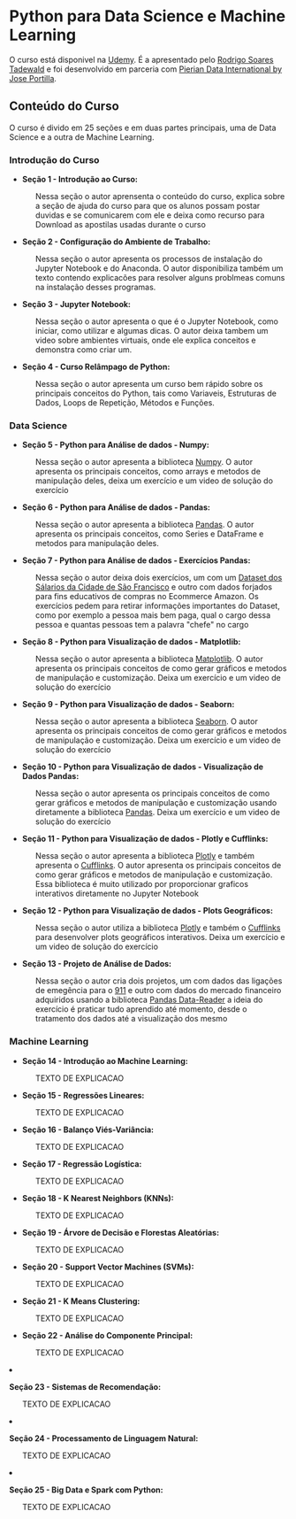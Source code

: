 # Python para Data Science e Machine Learning
O curso está disponivel na [Udemy](https://www.udemy.com/course/python-para-data-science-e-machine-learning/). É a apresentado pelo [Rodrigo Soares Tadewald](https://www.udemy.com/user/de39561d-d7ea-448e-aae8-eb1d8181c7e0/) e foi desenvolvido em parceria com [Pierian Data International by Jose Portilla](https://www.udemy.com/user/pierian-data-international/).

## Conteúdo do Curso
O curso é divido em 25 seções e em duas partes principais, uma de Data Science e a outra de Machine Learning.

### Introdução do Curso

<ul>
<li><p><b>Seção 1 - Introdução ao Curso:</b></p>
<ul>
<p></p>
<p>Nessa seção o autor aprensenta o conteúdo do curso, explica sobre a seção de ajuda do curso para que os alunos possam postar duvidas e se comunicarem com ele e deixa como recurso para Download as apostilas usadas durante o curso </p>
<p></p>
</ul>
</li>
<li><p><b>Seção 2 - Configuração do Ambiente de Trabalho:</b></p>
<ul>
<p></p>
<p>Nessa seção o autor apresenta os processos de instalação do Jupyter Notebook e do Anaconda. O autor disponibiliza também um texto contendo explicacões para resolver alguns problmeas comuns na instalação desses programas. </p>
<p></p>
</ul>
</li>
<li><p><b>Seção 3 - Jupyter Notebook:</b></p>
<ul>
<p></p>
<p>Nessa seção o autor apresenta o que é o Jupyter Notebook, como iniciar, como utilizar e algumas dicas. O autor deixa tambem um video sobre ambientes virtuais, onde ele explica conceitos e demonstra como criar um.</p>
<p></p>
</ul>
</li>
<li><p><b>Seção 4 - Curso Relâmpago de Python:</b></p>
<ul>
<p></p>
<p>Nessa seção o autor apresenta um curso bem rápido sobre os principais conceitos do Python, tais como Variaveis, Estruturas de Dados, Loops de Repetição, Métodos e Funções.</p>
<p></p>
</ul>
</li>
</ul>

###  Data Science </font>

<ul>  
<li><p><b>Seção 5 - Python para Análise de dados - Numpy:</b></p>
<ul>
<p></p>
<p>Nessa seção o autor apresenta a biblioteca <a href="https://numpy.org">Numpy</a>. O autor apresenta os principais conceitos, como arrays e metodos de manipulação deles, deixa um exercício e um video de solução do exercício</p>
<p></p>
</ul>
</li>
<li><p><b>Seção 6 - Python para Análise de dados - Pandas:</b></p>
<ul>
<p></p>
<p>Nessa seção o autor apresenta a biblioteca <a href="https://pandas.pydata.org">Pandas</a>. O autor apresenta os principais conceitos, como Series e DataFrame e metodos para manipulação deles.</p>
<p></p>
</ul>
</li>
<li><p><b>Seção 7 - Python para Análise de dados - Exercícios Pandas:</b></p>
<ul>
<p></p>
<p>Nessa seção o autor deixa dois exercícios, um com um <a href="https://www.kaggle.com/kaggle/sf-salaries">Dataset dos Sálarios da Cidade de São Francisco</a> e outro com dados forjados para fins educativos de compras no Ecommerce Amazon. Os exercícios pedem para retirar informações importantes do Dataset, como por exemplo a pessoa mais bem paga, qual o cargo dessa pessoa e quantas pessoas tem a palavra "chefe" no cargo</p>
<p></p>
</ul>
</li>
<li><p><b>Seção 8 - Python para Visualização de dados - Matplotlib:</b></p>
<ul>
<p></p>
<p>Nessa seção o autor apresenta a biblioteca <a href="https://matplotlib.org">Matplotlib</a>. O autor apresenta os principais conceitos de como gerar gráficos e metodos de manipulação e customização. Deixa um exercício e um video de solução do exercício</p>
<p></p>
</ul>
</li>
<li><p><b>Seção 9 - Python para Visualização de dados - Seaborn:</b></p>
<ul>
<p></p>
<p>Nessa seção o autor apresenta a biblioteca <a href="https://seaborn.pydata.org">Seaborn</a>. O autor apresenta os principais conceitos de como gerar gráficos e metodos de manipulação e customização. Deixa um exercício e um video de solução do exercício</p>
<p></p>
</ul>
</li>
<li><p><b>Seção 10 - Python para Visualização de dados - Visualização de Dados Pandas:</b></p>
<ul>
<p></p>
<p>Nessa seção o autor apresenta os principais conceitos de como gerar gráficos e metodos de manipulação e customização usando diretamente a biblioteca <a href="https://pandas.pydata.org">Pandas</a>. Deixa um exercício e um video de solução do exercício</p>
<p></p>
</ul>
</li>
<li><p><b>Seção 11 - Python para Visualização de dados - Plotly e Cufflinks:</b></p>
<ul>
<p></p>
<p>Nessa seção o autor apresenta a biblioteca <a href="https://plot.ly">Plotly</a> e também apresenta o <a href="https://plot.ly/python/v3/ipython-notebooks/cufflinks/">Cufflinks</a>. O autor apresenta os principais conceitos de como gerar gráficos e metodos de manipulação e customização. Essa biblioteca é muito utilizado por proporcionar graficos interativos diretamente no Jupyter Notebook</p>
<p></p>
</ul>
</li>
<li><p><b>Seção 12 - Python para Visualização de dados - Plots Geográficos:</b></p>
<ul>
<p></p>
<p>Nessa seção o autor utiliza a biblioteca <a href="https://plot.ly">Plotly</a> e também o <a href="https://plot.ly/python/v3/ipython-notebooks/cufflinks/">Cufflinks</a> para desenvolver plots geográficos interativos. Deixa um exercício e um video de solução do exercício</p>
<p></p>
</ul>
</li>
<li><p><b>Seção 13 - Projeto de Análise de Dados:</b></p>
<ul>
<p></p>
<p>Nessa seção o autor cria dois projetos, um com dados das ligações de emegência para o <a href="https://www.kaggle.com/mchirico/montcoalert">911</a> e outro com dados do mercado financeiro adquiridos usando a biblioteca <a href="https://pandas-datareader.readthedocs.io/en/latest/index.html">Pandas Data-Reader</a> a ideia do exercício é praticar tudo aprendido até momento, desde o tratamento dos dados até a visualização dos mesmo</p>
<p></p>
</ul>
</li>
</ul>

###  Machine Learning 

<ul>  
<li><p><b>Seção 14 - Introdução ao Machine Learning:</b></p>
<ul>
<p></p>
<p>TEXTO DE EXPLICACAO</p>
<p></p>
</ul>
</li>
<li><p><b>Seção 15 - Regressões Lineares:</b></p>
<ul>
<p></p>
<p>TEXTO DE EXPLICACAO</p>
<p></p>
</ul>
</li>
<li><p><b>Seção 16 - Balanço Viés-Variância:</b></p>
<ul>
<p></p>
<p>TEXTO DE EXPLICACAO</p>
<p></p>
</ul>
</li>
<li><p><b>Seção 17 - Regressão Logística:</b></p>
<ul>
<p></p>
<p>TEXTO DE EXPLICACAO</p>
<p></p>
</ul>
</li>
<li><p><b>Seção 18 - K Nearest Neighbors (KNNs):</b></p>
<ul>
<p></p>
<p>TEXTO DE EXPLICACAO</p>
<p></p>
</ul>
</li>
<li><p><b>Seção 19 - Árvore de Decisão e Florestas Aleatórias:</b></p>
<ul>
<p></p>
<p>TEXTO DE EXPLICACAO</p>
<p></p>
</ul>
</li>
<li><p><b>Seção 20 - Support Vector Machines (SVMs):</b></p>
<ul>
<p></p>
<p>TEXTO DE EXPLICACAO</p>
<p></p>
</ul>
</li>
<li><p><b>Seção 21 - K Means Clustering:</b></p>
<ul>
<p></p>
<p>TEXTO DE EXPLICACAO</p>
<p></p>
</ul>
</li>
<li><p><b>Seção 22 - Análise do Componente Principal:</b></p>
<ul>
<p></p>
<p>TEXTO DE EXPLICACAO</p>
<p></p>
</ul>
</li>
</ul>
<li><p><b>Seção 23 - Sistemas de Recomendação:</b></p>
<ul>
<p></p>
<p>TEXTO DE EXPLICACAO</p>
<p></p>
</ul>
</li>
<li><p><b>Seção 24 - Processamento de Linguagem Natural:</b></p>
<ul>
<p></p>
<p>TEXTO DE EXPLICACAO</p>
<p></p>
</ul>
</li>
<li><p><b>Seção 25 - Big Data e Spark com Python:</b></p>
<ul>
<p></p>
<p>TEXTO DE EXPLICACAO</p>
<p></p>
</ul>
</li>
</ul>
